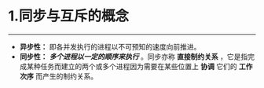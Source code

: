 # 1.同步与互斥的概念

---

- **异步性：** 即各并发执行的进程以不可预知的速度向前推进。
- **同步性：** ***多个进程以一定的顺序来执行*** 。同步亦称 **直接制约关系** ，它是指完成某种任务而建立的两个或多个进程因为需要在某些位置上 **协调** 它们的 **工作次序** 而产生的制约关系。